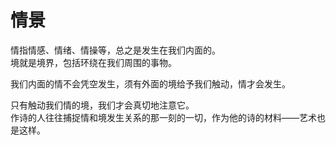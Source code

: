 # 情景
情指情感、情绪、情操等，总之是发生在我们内面的。  
境就是境界，包括环绕在我们周围的事物。

我们内面的情不会凭空发生，须有外面的境给予我们触动，情才会发生。

只有触动我们情的境，我们才会真切地注意它。  
作诗的人往往捕捉情和境发生关系的那一刻的一切，作为他的诗的材料——艺术也是这样。